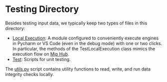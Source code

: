# Testing Directory
Besides testing input data, we typically keep two types of files in this 
directory:
- [Local Execution](test_local_execution.py): A module configured to 
  conveniently execute engines in Pycharm or VS Code (even in the debug mode) 
  with one or two clicks. In particular, the methods of the 
  TestLocalExecution class mimics the execution flow on 
  [Mip Hub](https://www.mipwise.com/mip-hub).
- [Test](test_mip_start_pkg.py): Scripts for unit testing.

The [utils.py](utils.py) script contains utility functions to read, write, 
and run data integrity checks locally.
